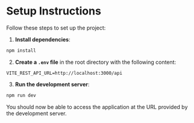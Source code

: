 # Setup Instructions

Follow these steps to set up the project:

1. **Install dependencies**:
  ```sh
  npm install
  ```

2. **Create a `.env` file** in the root directory with the following content:
  ```env
  VITE_REST_API_URL=http://localhost:3000/api
  ```

3. **Run the development server**:
  ```sh
  npm run dev
  ```

You should now be able to access the application at the URL provided by the development server.